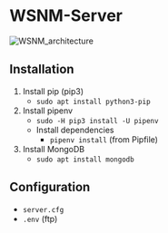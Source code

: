# WSNM-Server

![WSNM_architecture](../media/WSNM_architecture.png?raw=true)

## Installation
1) Install pip (pip3)
    - `sudo apt install python3-pip`
2) Install pipenv
    - `sudo -H pip3 install -U pipenv`
    - Install dependencies
        - `pipenv install` (from Pipfile)
3) Install MongoDB
    - `sudo apt install mongodb`

## Configuration
- `server.cfg`
- `.env` (ftp)
